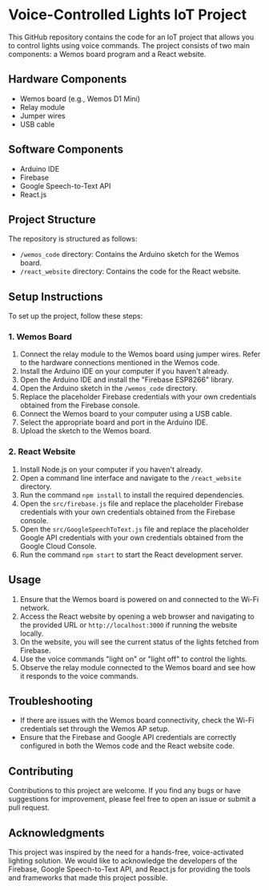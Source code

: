 # Voice-Controlled Lights IoT Project

This GitHub repository contains the code for an IoT project that allows you to control lights using voice commands. The project consists of two main components: a Wemos board program and a React website.

## Hardware Components
- Wemos board (e.g., Wemos D1 Mini)
- Relay module
- Jumper wires
- USB cable

## Software Components
- Arduino IDE
- Firebase
- Google Speech-to-Text API
- React.js

## Project Structure
The repository is structured as follows:
- `/wemos_code` directory: Contains the Arduino sketch for the Wemos board.
- `/react_website` directory: Contains the code for the React website.

## Setup Instructions
To set up the project, follow these steps:

### 1. Wemos Board
1. Connect the relay module to the Wemos board using jumper wires. Refer to the hardware connections mentioned in the Wemos code.
2. Install the Arduino IDE on your computer if you haven't already.
3. Open the Arduino IDE and install the "Firebase ESP8266" library.
4. Open the Arduino sketch in the `/wemos_code` directory.
5. Replace the placeholder Firebase credentials with your own credentials obtained from the Firebase console.
6. Connect the Wemos board to your computer using a USB cable.
7. Select the appropriate board and port in the Arduino IDE.
8. Upload the sketch to the Wemos board.

### 2. React Website
1. Install Node.js on your computer if you haven't already.
2. Open a command line interface and navigate to the `/react_website` directory.
3. Run the command `npm install` to install the required dependencies.
4. Open the `src/firebase.js` file and replace the placeholder Firebase credentials with your own credentials obtained from the Firebase console.
5. Open the `src/GoogleSpeechToText.js` file and replace the placeholder Google API credentials with your own credentials obtained from the Google Cloud Console.
6. Run the command `npm start` to start the React development server.

## Usage
1. Ensure that the Wemos board is powered on and connected to the Wi-Fi network.
2. Access the React website by opening a web browser and navigating to the provided URL or `http://localhost:3000` if running the website locally.
3. On the website, you will see the current status of the lights fetched from Firebase.
4. Use the voice commands "light on" or "light off" to control the lights.
5. Observe the relay module connected to the Wemos board and see how it responds to the voice commands.

## Troubleshooting
- If there are issues with the Wemos board connectivity, check the Wi-Fi credentials set through the Wemos AP setup.
- Ensure that the Firebase and Google API credentials are correctly configured in both the Wemos code and the React website code.

## Contributing
Contributions to this project are welcome. If you find any bugs or have suggestions for improvement, please feel free to open an issue or submit a pull request.

## Acknowledgments
This project was inspired by the need for a hands-free, voice-activated lighting solution. We would like to acknowledge the developers of the Firebase, Google Speech-to-Text API, and React.js for providing the tools and frameworks that made this project possible.
